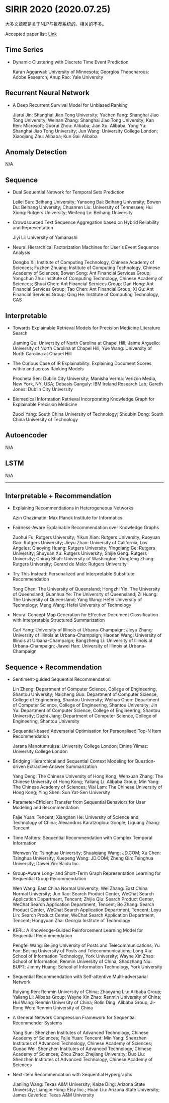 # SIRIR 2020 (2020.07.25)

大多文章都是关于NLP与推荐系统的。相关的不多。

Accepted paper list: [Link](https://sigir.org/sigir2020/accepted-papers/)

## Time Series

+ Dynamic Clustering with Discrete Time Event Prediction

  Karan Aggarwal: University of Minnesota; Georgios Theocharous: Adobe Research; Anup Rao: Yale University

## Recurrent Neural Network

+ A Deep Recurrent Survival Model for Unbiased Ranking

  Jiarui Jin: Shanghai Jiao Tong University; Yuchen Fang: Shanghai Jiao Tong University; Weinan Zhang: Shanghai Jiao Tong University; Kan Ren: Microsoft; Guorui Zhou: Alibaba; Jian Xu: Alibaba; Yong Yu: Shanghai Jiao Tong University; Jun Wang: University College London; Xiaoqiang Zhu: Alibaba; Kun Gai: Alibaba

## Anomaly Detection

N/A

## Sequence

+ Dual Sequential Network for Temporal Sets Prediction

  Leilei Sun: Beihang University; Yansong Bai: Beihang University; Bowen Du: Beihang University; Chuanren Liu: University of Tennessee; Hui Xiong: Rutgers University; Weifeng Lv: Beihang University

+ Crowdsourced Text Sequence Aggregation based on Hybrid Reliability and Representation

  Jiyi Li: University of Yamanashi

+ Neural Hierarchical Factorization Machines for User's Event Sequence Analysis

  Dongbo Xi: Institute of Computing Technology, Chinese Academy of Sciences; Fuzhen Zhuang: Institute of Computing Technology, Chinese Academy of Sciences; Bowen Song: Ant Financial Services Group; Yongchun Zhu: Institute of Computing Technology, Chinese Academy of Sciences; Shuai Chen: Ant Financial Services Group; Dan Hong: Ant Financial Services Group; Tao Chen: Ant Financial Group; Xi Gu: Ant Financial Services Group; Qing He: Institute of Computing Technology, CAS

## Interpretable

+ Towards Explainable Retrieval Models for Precision Medicine Literature Search

  Jiaming Qu: University of North Carolina at Chapel Hill; Jaime Arguello: University of North Carolina at Chapel Hill; Yue Wang: University of North Carolina at Chapel Hill


+ The Curious Case of IR Explainability: Explaining Document Scores within and across Ranking Models

  Procheta Sen: Dublin City University; Manisha Verma: Verizon Media, New York, NY, USA; Debasis Ganguly: IBM Ireland Research Lab; Gareth Jones: Dublin City University


+ Biomedical Information Retrieval Incorporating Knowledge Graph for Explainable Precision Medicine

  Zuoxi Yang: South China University of Technology; Shoubin Dong: South China University of Technology



## Autoencoder

N/A

## LSTM

N/A

--------

## Interpretable + Recommendation

+ Explaining Recommendations in Heterogeneous Networks

  Azin Ghazimatin: Max Planck Institute for Informatics


+ Fairness-Aware Explainable Recommendation over Knowledge Graphs

  Zuohui Fu: Rutgers University; Yikun Xian: Rutgers University; Ruoyuan Gao: Rutgers University; Jieyu Zhao: University of California, Los Angeles; Qiaoying Huang: Rutgers University; Yingqiang Ge: Rutgers University; Shuyuan Xu: Rutgers University; Shijie Geng: Rutgers University; Chirag Shah: University of Washington; Yongfeng Zhang: Rutgers University; Gerard de Melo: Rutgers University


+ Try This Instead: Personalized and Interpretable Substitute Recommendation

  Tong Chen: The University of Queensland; Hongzhi Yin: The University of Queensland; Guanhua Ye: The University of Queensland; Zi Huang: The University of Queensland; Yang Wang: Hefei University of Technology; Meng Wang: Hefei University of Technology

+ Neural Concept Map Generation for Effective Document Classification with Interpretable Structured Summarization

  Carl Yang: University of Illinois at Urbana-Champaign; Jieyu Zhang: University of Illinois at Urbana-Champaign; Haonan Wang: University of Illinois at Urbana-Champaign; Bangzheng Li: University of Illinois at Urbana-Champaign; Jiawei Han: University of Illinois at Urbana-Champaign


## Sequence + Recommendation

+ Sentiment-guided Sequential Recommendation

  Lin Zheng: Department of Computer Science, College of Engineering, Shantou University; Naicheng Guo: Department of Computer Science, College of Engineering, Shantou University; Weihao Chen: Department of Computer Science, College of Engineering, Shantou University; Jin Yu: Department of Computer Science, College of Engineering, Shantou University; Dazhi Jiang: Department of Computer Science, College of Engineering, Shantou University


+ Sequential-based Adversarial Optimisation for Personalised Top-N Item Recommendation

  Jarana Manotumruksa: University College London; Emine Yilmaz: University College London


+ Bridging Hierarchical and Sequential Context Modeling for Question-driven Extractive Answer Summarization

  Yang Deng: The Chinese University of Hong Kong; Wenxuan Zhang: The Chinese University of Hong Kong; Yaliang Li: Alibaba Group; Min Yang: The Chinese Academy of Sciences; Wai Lam: The Chinese University of Hong Kong; Ying Shen: Sun Yat-Sen University

+ Parameter-Efficient Transfer from Sequential Behaviors for User Modeling and Recommendation

  Fajie Yuan: Tencent; Xiangnan He: University of Science and Technology of China; Alexandros Karatzoglou: Google; Liguang Zhang: Tencent


+ Time Matters: Sequential Recommendation with Complex Temporal Information

  Wenwen Ye: Tsinghua University; Shuaiqiang Wang: JD.COM; Xu Chen: Tsinghua University; Xuepeng Wang: JD.COM; Zheng Qin: Tsinghua University; Dawei Yin: Baidu Inc.


+ Group-Aware Long- and Short-Term Graph Representation Learning for Sequential Group Recommendation

  Wen Wang: East China Normal University; Wei Zhang: East China Normal University; Jun Rao: Search Product Center, WeChat Search Application Department, Tencent; Zhijie Qiu: Search Product Center, WeChat Search Application Department, Tencent; Bo Zhang: Search Product Center, WeChat Search Application Department, Tencent; Leyu Lin: Search Product Center, WeChat Search Application Department, Tencent; Hongyuan Zha: Georgia Institute of Technology


+ KERL: A Knowledge-Guided Reinforcement Learning Model for  Sequential Recommendation

  Pengfei Wang: Beijing University of Posts and Telecommunications; Yu Fan: Beijing University of Posts and Telecommunications; Long Xia: School of Information Technology, York University; Wayne Xin Zhao: School of Information, Renmin University of China; Shaozhang Niu: BUPT; Jimmy Huang: School of Information Technology, York University


+ Sequential Recommendation with Self-attentive Multi-adversarial Network

  Ruiyang Ren: Renmin University of China; Zhaoyang Liu: Alibaba Group; Yaliang Li: Alibaba Group; Wayne Xin Zhao: Renmin University of China; Hui Wang: Renmin University of China; Bolin Ding: Alibaba Group; Ji-Rong Wen: Renmin University of China

+ A General Network Compression Framework for Sequential Recommender Systems

  Yang Sun: Shenzhen Institutes of Advanced Technology, Chinese Academy of Sciences; Fajie Yuan: Tencent; Min Yang: Shenzhen Institutes of Advanced Technology, Chinese Academy of Sciences; Guoao Wei: Shenzhen Institutes of Advanced Technology, Chinese Academy of Sciences; Zhou Zhao: Zhejiang University; Duo Liu: Shenzhen Institutes of Advanced Technology, Chinese Academy of Sciences

+ Next-item Recommendation with Sequential Hypergraphs

  Jianling Wang: Texas A&M University; Kaize Ding: Arizona State University; Liangjie Hong: Etsy Inc.; Huan Liu: Arizona State University; James Caverlee: Texas A&M University
